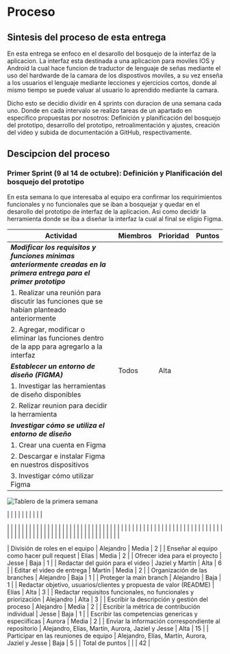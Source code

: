 # Proceso 
## Sintesis del proceso de esta entrega
En esta entrega se enfoco en el desarollo del bosquejo de la interfaz de la aplicacion. La interfaz esta destinada a una aplicacion para moviles IOS y Android la cual hace funcion de traductor de lenguaje de señas mediante el uso del hardwarde de la camara de los dispostivos moviles, 
a su vez enseña a los usuarios el lenguaje mediante lecciones y ejercicios cortos, donde al mismo tiempo se puede valuar al usuario lo aprendido mediante la camara.

Dicho esto se decidio dividir en 4 sprints con duracion de una semana cada uno. Donde en cada intervalo se realizo tareas de un apartado en especifico propuestas por nosotros: 
Definición y planificación del bosquejo del prototipo, desarrollo del prototipo, retroalimentación y ajustes, creación del video y subida de documentación a GitHub, respectivamente.

## Descipcion del proceso

### Primer Sprint (9 al 14 de octubre): Definición y Planificación del bosquejo del prototipo
En esta semana lo que interesaba al equipo era confirmar los requirimientos funcionales y no funcionales que se iban a bosquejar y quedar en el desarollo del prototipo de interfaz de la aplicacion. Asi como decidir la herramienta donde se iba a diseñar la interfaz la cual al final se eligio Figma.






| Actividad                                                                                                             | Miembros                                         | Prioridad | Puntos |
|-----------------------------------------------------------------------------------------------------------------------|--------------------------------------------------|-----------|--------|
| __*Modificar los requisitos y funciones mínimas anteriormente creadas en la primera entrega para el primer prototipo*__ |                                                  |           |        |
| 1. Realizar una reunión para discutir las funciones que se habían planteado anteriormente                             |                                                  |           |        |
| 2. Agregar, modificar o eliminar las funciones dentro de la app para agregarlo a la interfaz                          |                                                  |           |        |
| __*Establecer un entorno de diseño (FIGMA)*__                                                                           | Todos                                            | Alta      |        |
| 1. Investigar las herramientas de diseño disponibles                                                                  |                                                  |           |        |
| 2. Relizar reunion para decidir la herramienta                                                                        |                                                  |           |        |
| __*Investigar cómo se utiliza el entorno de diseño*__                                                                   |                                                  |           |        |
| 1. Crear una cuenta en Figma                                                                                          |                                                  |           |        |
| 2. Descargar e instalar Figma en nuestros dispositivos                                                                |                                                  |           |        |
| 3. Investigar cómo utilizar Figma                                                                                     |                                                  |           |        |

![Tablero de la primera semana](https://drive.google.com/file/d/1wlFhJtbVVz9qmVoHz6K1XvRnKWKUiBXw/view?usp=drive_link)



|  |                                          |   |        |
|  |                                          |   |        |

|  |                                          |   |        |
|  |                                          |   |        |
|  |                                          |   |        |
|  |                                          |   |        |
|  |                                          |   |        |
|  |                                          |   |        |
|  |                                          |   |        |
|  |                                          |   |        |
|  |                                          |   |        |
|  |                                          |   |        |
|  |                                          |   |        |
|  |                                          |   |        |
|  |                                          |   |        |
|  |                                          |   |        |
|  |                                          |   |        |
|  |                                          |   |        |
|  |                                          |   |        |
|  |                                          |   |        |

| División de roles en el equipo                                      | Alejandro                                        | Media     | 2      |
| Enseñar al equipo como hacer pull  request                          | Elías                                            | Media     | 2      |
| Ofrecer idea para el proyecto                                       | Jesse                                            | Baja      | 1      |
| Redactar del guión para el video                                    | Jaziel y Martín                                  | Alta      | 6      |
| Editar el video de entrega                                          | Martín                                           | Media     | 2      |
| Organización de las branches                                        | Alejandro                                        | Baja      | 1      |
| Proteger la main branch                                             | Alejandro                                        | Baja      | 1      |
| Redactar objetivo, usuarios/clientes  y propuesta de valor (README) | Elías                                            | Alta      | 3      |
| Redactar requisitos funcionales, no funcionales y priorización      | Alejandro                                        | Alta      | 3      |
| Escribir la descripción y gestión del proceso                       | Alejandro                                        | Media     | 2      |
| Escribir la métrica de contribución individual                      | Jesse                                            | Baja      | 1      |
| Escribir las competencias genericas y especiíficas                  | Aurora                                           | Media     | 2      |
| Enviar la información correspondiente al repositorio                | Alejandro, Elías, Martín, Aurora, Jaziel y Jesse | Alta      | 15     |
| Participar en las reuniones de equipo                               | Alejandro, Elías, Martín, Aurora, Jaziel y Jesse | Baja      | 5      |
| Total de puntos                                                     |                                                  |           | 42     |
